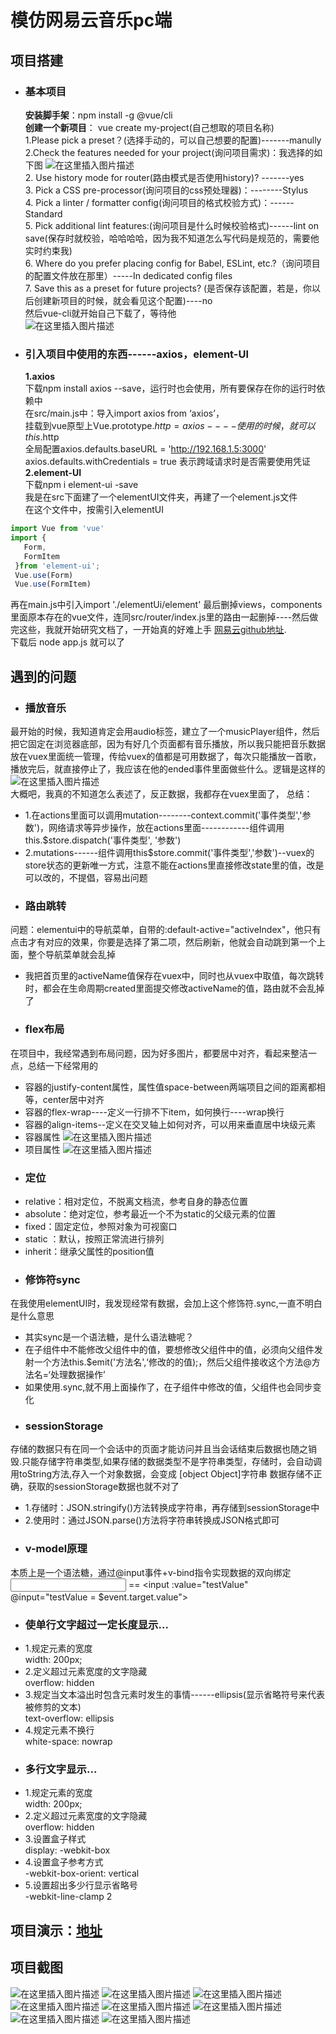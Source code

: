 # 模仿网易云音乐pc端
## 项目搭建
- ### 基本项目
	 **安装脚手架**：npm install -g  @vue/cli  
  	**创建一个新项目**： vue create my-project(自己想取的项目名称)  
	 1.Please pick a preset？(选择手动的，可以自己想要的配置)-------manully  
	 2.Check the features needed for your project(询问项目需求)：我选择的如下图
 ![在这里插入图片描述](https://img-blog.csdnimg.cn/20200516185345802.png?x-oss-process=image/watermark,type_ZmFuZ3poZW5naGVpdGk,shadow_10,text_aHR0cHM6Ly9ibG9nLmNzZG4ubmV0L3hoeXh4aHducw==,size_16,color_FFFFFF,t_70)  
	 2. Use history mode for router(路由模式是否使用history)? -------yes  
	 3. Pick a CSS pre-processor(询问项目的css预处理器)：--------Stylus   
	 4.  Pick a linter / formatter config(询问项目的格式校验方式)：------Standard   
	 5.  Pick additional lint features:(询问项目是什么时候校验格式)------lint on save(保存时就校验，哈哈哈哈，因为我不知道怎么写代码是规范的，需要他实时约束我)  
	 6.  Where do you prefer placing config for Babel, ESLint, etc.?（询问项目的配置文件放在那里）-----In dedicated config files  
	 7.  Save this as a preset for future projects? (是否保存该配置，若是，你以后创建新项目的时候，就会看见这个配置)----no  
 然后vue-cli就开始自己下载了，等待他  
![在这里插入图片描述](https://img-blog.csdnimg.cn/20200516185345739.png)
-  ### 引入项目中使用的东西------axios，element-Ul
	 **1.axios**  
 	下载npm install axios --save，运行时也会使用，所有要保存在你的运行时依赖中  
 	在src/main.js中：导入import axios from ‘axios’，  
	 挂载到vue原型上Vue.prototype.$http = axios----使用的时候，就可以this.$http  
 	全局配置axios.defaults.baseURL = 'http://192.168.1.5:3000'  
	 axios.defaults.withCredentials = true 表示跨域请求时是否需要使用凭证  
 	**2.element-UI**  
 	下载npm i element-ui -save  
 	我是在src下面建了一个elementUI文件夹，再建了一个element.js文件  
 	在这个文件中，按需引入elementUI  
 ```javascript
 import Vue from 'vue'
 import {
   	Form,
 	FormItem
  }from 'element-ui';
  Vue.use(Form)
  Vue.use(FormItem)
```
  再在main.js中引入import './elementUi/element'
 最后删掉views，components里面原本存在的vue文件，连同src/router/index.js里的路由一起删掉----然后做完这些，我就开始研究文档了，一开始真的好难上手
 [网易云github地址](https://github.com/Binaryify/NeteaseCloudMusicApi).  
 下载后 node app.js 就可以了
## 遇到的问题
- ### 播放音乐
最开始的时候，我知道肯定会用audio标签，建立了一个musicPlayer组件，然后把它固定在浏览器底部，因为有好几个页面都有音乐播放，所以我只能把音乐数据放在vuex里面统一管理，传给vuex的值都是可用数据了，每次只能播放一首歌，播放完后，就直接停止了，我应该在他的ended事件里面做些什么。逻辑是这样的
![在这里插入图片描述](https://img-blog.csdnimg.cn/20200516185345847.jpg?x-oss-process=image/watermark,type_ZmFuZ3poZW5naGVpdGk,shadow_10,text_aHR0cHM6Ly9ibG9nLmNzZG4ubmV0L3hoeXh4aHducw==,size_16,color_FFFFFF,t_70)  
大概吧，我真的不知道怎么表述了，反正数据，我都存在vuex里面了，
总结：
- 1.在actions里面可以调用mutation--------context.commit('事件类型','参数')，网络请求等异步操作，放在actions里面------------组件调用this.$store.dispatch('事件类型', '参数')
- 2.mutations------组件调用this$store.commit('事件类型','参数')--vuex的store状态的更新唯一方式，注意不能在actions里直接修改state里的值，改是可以改的，不提倡，容易出问题
- ### 路由跳转
问题：elementui中的导航菜单，自带的:default-active="activeIndex"，他只有点击才有对应的效果，你要是选择了第二项，然后刷新，他就会自动跳到第一个上面，整个导航菜单就会乱掉

- 我把首页里的activeName值保存在vuex中，同时也从vuex中取值，每次跳转时，都会在生命周期created里面提交修改activeName的值，路由就不会乱掉了
- ### flex布局
在项目中，我经常遇到布局问题，因为好多图片，都要居中对齐，看起来整洁一点，总结一下经常用的
- 容器的justify-content属性，属性值space-between两端项目之间的距离都相等，center居中对齐
- 容器的flex-wrap----定义一行排不下item，如何换行----wrap换行
- 容器的align-items--定义在交叉轴上如何对齐，可以用来垂直居中块级元素
- 容器属性
![在这里插入图片描述](https://img-blog.csdnimg.cn/20200516200935636.png?x-oss-process=image/watermark,type_ZmFuZ3poZW5naGVpdGk,shadow_10,text_aHR0cHM6Ly9ibG9nLmNzZG4ubmV0L3hoeXh4aHducw==,size_16,color_FFFFFF,t_70)
- 项目属性
![在这里插入图片描述](https://img-blog.csdnimg.cn/20200516200935595.png?x-oss-process=image/watermark,type_ZmFuZ3poZW5naGVpdGk,shadow_10,text_aHR0cHM6Ly9ibG9nLmNzZG4ubmV0L3hoeXh4aHducw==,size_16,color_FFFFFF,t_70)
- ### 定位
- relative：相对定位，不脱离文档流，参考自身的静态位置
- absolute：绝对定位，参考最近一个不为static的父级元素的位置
- fixed：固定定位，参照对象为可视窗口
- static ：默认，按照正常流进行排列
- inherit：继承父属性的position值
- ### 修饰符sync
在我使用elementUI时，我发现经常有数据，会加上这个修饰符.sync,一直不明白是什么意思

- 其实sync是一个语法糖，是什么语法糖呢？
- 在子组件中不能修改父组件中的值，要想修改父组件中的值，必须向父组件发射一个方法this.$emit('方法名',‘修改的的值);，然后父组件接收这个方法@方法名=‘处理数据操作’
- 如果使用.sync,就不用上面操作了，在子组件中修改的值，父组件也会同步变化
- ### sessionStorage
存储的数据只有在同一个会话中的页面才能访问并且当会话结束后数据也随之销毁.只能存储字符串类型,如果存储的数据类型不是字符串类型，存储时，会自动调用toString方法,存入一个对象数据，会变成 [object Object]字符串
数据存储不正确，获取的sessionStorage数据也就不对了
- 1.存储时：JSON.stringify()方法转换成字符串，再存储到sessionStorage中
- 2.使用时：通过JSON.parse()方法将字符串转换成JSON格式即可
- ### v-model原理
本质上是一个语法糖，通过@input事件+v-bind指令实现数据的双向绑定  
<input v-model='testValue'> == <input :value="testValue" @input="testValue = $event.target.value">
- ### 使单行文字超过一定长度显示...
- 1.规定元素的宽度  
       width: 200px;
- 2.定义超过元素宽度的文字隐藏  
       overflow: hidden
- 3.规定当文本溢出时包含元素时发生的事情------ellipsis(显示省略符号来代表被修剪的文本)  
       text-overflow: ellipsis
- 4.规定元素不换行  
       white-space: nowrap  
- ### 多行文字显示...
- 1.规定元素的宽度  
        width: 200px;
 - 2.定义超过元素宽度的文字隐藏  
        overflow: hidden
 - 3.设置盒子样式  
      display: -webkit-box    
 - 4.设置盒子参考方式  
       -webkit-box-orient: vertical
 - 5.设置超出多少行显示省略号    
        -webkit-line-clamp 2	
## 项目演示：[地址](https://www.bilibili.com/video/BV1ci4y1x7YV)
## 项目截图
![在这里插入图片描述](https://img-blog.csdnimg.cn/20200606174625811.png?x-oss-process=image/watermark,type_ZmFuZ3poZW5naGVpdGk,shadow_10,text_aHR0cHM6Ly9ibG9nLmNzZG4ubmV0L3hoeXh4aHducw==,size_16,color_FFFFFF,t_70)
![在这里插入图片描述](https://img-blog.csdnimg.cn/20200606174625768.png?x-oss-process=image/watermark,type_ZmFuZ3poZW5naGVpdGk,shadow_10,text_aHR0cHM6Ly9ibG9nLmNzZG4ubmV0L3hoeXh4aHducw==,size_16,color_FFFFFF,t_70)
![在这里插入图片描述](https://img-blog.csdnimg.cn/20200606174625788.png?x-oss-process=image/watermark,type_ZmFuZ3poZW5naGVpdGk,shadow_10,text_aHR0cHM6Ly9ibG9nLmNzZG4ubmV0L3hoeXh4aHducw==,size_16,color_FFFFFF,t_70)
![在这里插入图片描述](https://img-blog.csdnimg.cn/20200606174625781.png?x-oss-process=image/watermark,type_ZmFuZ3poZW5naGVpdGk,shadow_10,text_aHR0cHM6Ly9ibG9nLmNzZG4ubmV0L3hoeXh4aHducw==,size_16,color_FFFFFF,t_70)
![在这里插入图片描述](https://img-blog.csdnimg.cn/20200606174625671.png?x-oss-process=image/watermark,type_ZmFuZ3poZW5naGVpdGk,shadow_10,text_aHR0cHM6Ly9ibG9nLmNzZG4ubmV0L3hoeXh4aHducw==,size_16,color_FFFFFF,t_70)
![在这里插入图片描述](https://img-blog.csdnimg.cn/20200606174625560.png?x-oss-process=image/watermark,type_ZmFuZ3poZW5naGVpdGk,shadow_10,text_aHR0cHM6Ly9ibG9nLmNzZG4ubmV0L3hoeXh4aHducw==,size_16,color_FFFFFF,t_70)
![在这里插入图片描述](https://img-blog.csdnimg.cn/20200606174625538.png?x-oss-process=image/watermark,type_ZmFuZ3poZW5naGVpdGk,shadow_10,text_aHR0cHM6Ly9ibG9nLmNzZG4ubmV0L3hoeXh4aHducw==,size_16,color_FFFFFF,t_70)
![在这里插入图片描述](https://img-blog.csdnimg.cn/20200606174625510.png?x-oss-process=image/watermark,type_ZmFuZ3poZW5naGVpdGk,shadow_10,text_aHR0cHM6Ly9ibG9nLmNzZG4ubmV0L3hoeXh4aHducw==,size_16,color_FFFFFF,t_70)
